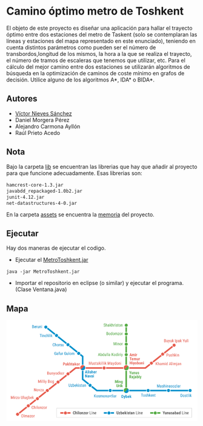 # Camino óptimo metro de Toshkent

El objeto de este proyecto es diseñar una aplicación para hallar el trayecto óptimo entre dos estaciones del metro de Taskent (solo se contemplaran las líneas y estaciones del mapa representado en este enunciado), teniendo en cuenta distintos parámetros como pueden ser el número de transbordos,longitud de los mismos, la hora a la que se realiza el trayecto, el número de tramos de escaleras que tenemos que utilizar, etc. Para el cálculo del mejor camino entre dos estaciones se utilizarán algoritmos de búsqueda en la optimización de caminos de coste mínimo en grafos de decisión. Utilice alguno de los
algoritmos A\*, IDA\* o BIDA\*.

## Autores
- [Víctor Nieves Sánchez](https://twitter.com/VictorNS69)
- Daniel Morgera Pérez
- Alejandro Carmona Ayllón
- Raúl Prieto Acedo

## Nota
Bajo la carpeta [lib](/lib) se encuentran las librerias que hay que añadir al proyecto para que funcione adecuadamente. Esas librerias son:
```
hamcrest-core-1.3.jar
javabdd_repackaged-1.0b2.jar
junit-4.12.jar
net-datastructures-4-0.jar
```
En la carpeta [assets](/assets) se encuentra la [memoria](/assets/Memoria.pdf) del proyecto.

## Ejecutar

Hay dos maneras de ejecutar el codigo.

- Ejecutar el [MetroToshkent.jar](/MetroToshkent.jar)
```
java -jar MetroToshkent.jar
```
- Importar el repositorio en eclipse (o similar) y ejecutar el programa. (Clase Ventana.java)

## Mapa
![Mapa de Toshkent.](/assets/metro.png)
